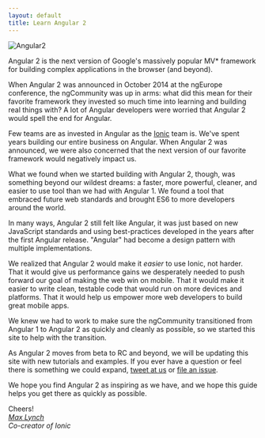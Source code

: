 ```yaml
---
layout: default
title: Learn Angular 2
---
```


![Angular2](https://angular.io/resources/images/logos/standard/shield-large.png)

Angular 2 is the next version of Google's massively popular MV* framework for building complex
applications in the browser (and beyond).

When Angular 2 was announced in October 2014 at the ngEurope conference, the ngCommunity was up in arms: what did this mean for their favorite
framework they invested so much time into learning and building real things with? A lot of Angular developers
were worried that Angular 2 would spell the end for Angular.

Few teams are as invested in Angular as the [Ionic](http://ionicframework.com/) team is. We've spent
years building our entire business on Angular. When Angular 2 was announced, we were also concerned that the next version of our favorite framework would negatively impact us.

What we found when we started building with Angular 2, though, was something beyond our wildest dreams: a faster, more powerful, cleaner, and easier to use tool than we had with Angular 1. We found a tool that embraced future web standards and brought ES6 to more developers around the world.

In many ways, Angular 2 still felt like Angular, it was just based on new JavaScript standards and using best-practices developed in the years after the first Angular release. "Angular" had become a design pattern with multiple implementations.

We realized that Angular 2 would make it *easier* to use Ionic, not harder. That it would give us performance gains
we desperately needed to push forward our goal of making the web win on mobile. That it would make it easier to write clean, testable code that would run on more devices and platforms. That it would help us empower more web developers to build great mobile apps.

We knew we had to work to make sure the ngCommunity transitioned from Angular 1 to Angular 2 as quickly and cleanly as possible, so we started this site to help with the transition.

As Angular 2 moves from beta to RC and beyond, we will be updating this site with new tutorials and examples. If you ever have a question or feel there is something we could expand, [tweet at us](http://twitter.com/ionicframework) or [file an issue](https://github.com/driftyco/learn-angular2).

We hope you find Angular 2 as inspiring as we have, and we hope this guide helps you get there as quickly as possible.

Cheers!<br>
*[Max Lynch](http://twitter.com/maxlynch)*<br>
*Co-creator of Ionic*<br>
